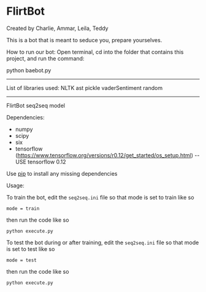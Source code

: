 # FlirtBot
Created by Charlie, Ammar, Leila, Teddy

This is a bot that is meant to seduce you, prepare yourselves.

How to run our bot:
Open terminal, cd into the folder that contains this project, and run the command:

python baebot.py

----------------------------------------------------------------------------------
List of libraries used:
NLTK
ast
pickle
vaderSentiment
random

----------------------------------------------------------------------------------
FlirtBot seq2seq model

Dependencies:
* numpy
* scipy 
* six
* tensorflow (https://www.tensorflow.org/versions/r0.12/get_started/os_setup.html) -- USE tensorflow 0.12

Use [pip](https://pypi.python.org/pypi/pip) to install any missing dependencies


Usage:

To train the bot, edit the `seq2seq.ini` file so that mode is set to train like so

`mode = train`

then run the code like so

``python execute.py``

To test the bot during or after training, edit the `seq2seq.ini` file so that mode is set to test like so

`mode = test`

then run the code like so

``python execute.py``
